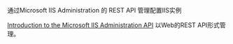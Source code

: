 通过Microsoft IIS Administration 的 REST API 管理配置IIS实例


[Introduction to the Microsoft IIS Administration API](https://learn.microsoft.com/en-us/iis-administration/) 以Web的REST API形式管理。